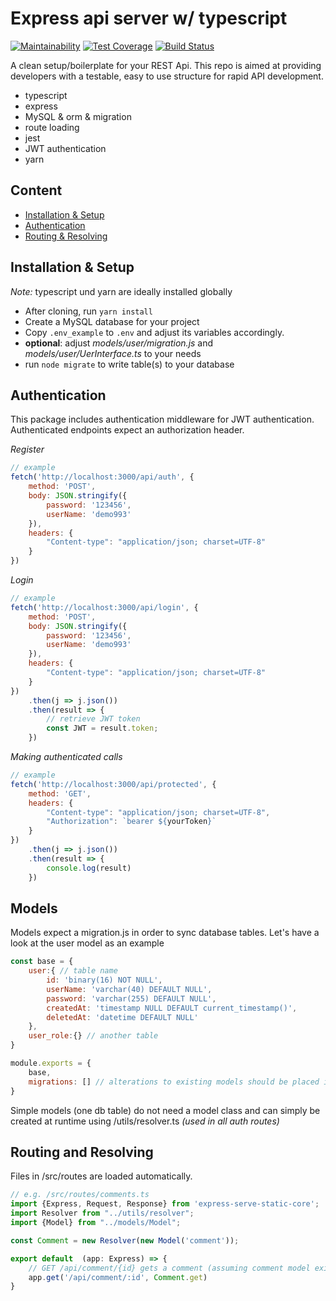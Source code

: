 # Express api server w/ typescript

[![Maintainability](https://api.codeclimate.com/v1/badges/df25bcbd6e685e3c29bb/maintainability)](https://codeclimate.com/github/sroehrl/node-express-typescript/maintainability)
[![Test Coverage](https://api.codeclimate.com/v1/badges/df25bcbd6e685e3c29bb/test_coverage)](https://codeclimate.com/github/sroehrl/node-express-typescript/test_coverage)
[![Build Status](https://travis-ci.com/sroehrl/node-express-typescript.svg?branch=master)](https://travis-ci.com/sroehrl/node-express-typescript)

A clean setup/boilerplate for your REST Api. This repo is aimed at providing developers with
a testable, easy to use structure for rapid API development.

- typescript
- express
- MySQL & orm & migration
- route loading
- jest
- JWT authentication
- yarn

## Content

- [Installation & Setup](#installation--setup) 
- [Authentication](#authentication) 
- [Routing & Resolving](#routing-and-resolving) 

## Installation & Setup

_Note:_ typescript und yarn are ideally installed globally

- After cloning, run `yarn install`
- Create a MySQL database for your project
- Copy `.env_example` to `.env` and adjust its variables accordingly.
- **optional**: adjust _models/user/migration.js_ and _models/user/UerInterface.ts_ to your needs
- run `node migrate` to write table(s) to your database

## Authentication

This package includes authentication middleware for JWT authentication. Authenticated endpoints 
expect an authorization header.

_Register_

```javascript
// example
fetch('http://localhost:3000/api/auth', {
    method: 'POST',
    body: JSON.stringify({
        password: '123456',
        userName: 'demo993'
    }),
    headers: {
        "Content-type": "application/json; charset=UTF-8"
    }
})
```

_Login_

```javascript
// example
fetch('http://localhost:3000/api/login', {
    method: 'POST',
    body: JSON.stringify({
        password: '123456',
        userName: 'demo993'
    }),
    headers: {
        "Content-type": "application/json; charset=UTF-8"
    }
})
    .then(j => j.json())
    .then(result => {
        // retrieve JWT token
        const JWT = result.token;
    })
```

_Making authenticated calls_

```javascript
// example
fetch('http://localhost:3000/api/protected', {
    method: 'GET',
    headers: {
        "Content-type": "application/json; charset=UTF-8",
        "Authorization": `bearer ${yourToken}`
    }
})
    .then(j => j.json())
    .then(result => {
        console.log(result)
    })
```
## Models

Models expect a migration.js in order to sync database tables.
Let's have a look at the user model as an example

```javascript
const base = {
    user:{ // table name
        id: 'binary(16) NOT NULL',
        userName: 'varchar(40) DEFAULT NULL',
        password: 'varchar(255) DEFAULT NULL',
        createdAt: 'timestamp NULL DEFAULT current_timestamp()',
        deletedAt: 'datetime DEFAULT NULL'
    },
    user_role:{} // another table
}

module.exports = {
    base,
    migrations: [] // alterations to existing models should be placed in migrations array
}
```
Simple models (one db table) do not need a model class and can simply be created at runtime
using /utils/resolver.ts _(used in all auth routes)_

## Routing and Resolving

Files in /src/routes are loaded automatically. 

```javascript
// e.g. /src/routes/comments.ts
import {Express, Request, Response} from 'express-serve-static-core';
import Resolver from "../utils/resolver";
import {Model} from "../models/Model";

const Comment = new Resolver(new Model('comment'));

export default  (app: Express) => {
    // GET /api/comment/{id} gets a comment (assuming comment model exists) by id
    app.get('/api/comment/:id', Comment.get)
}
```